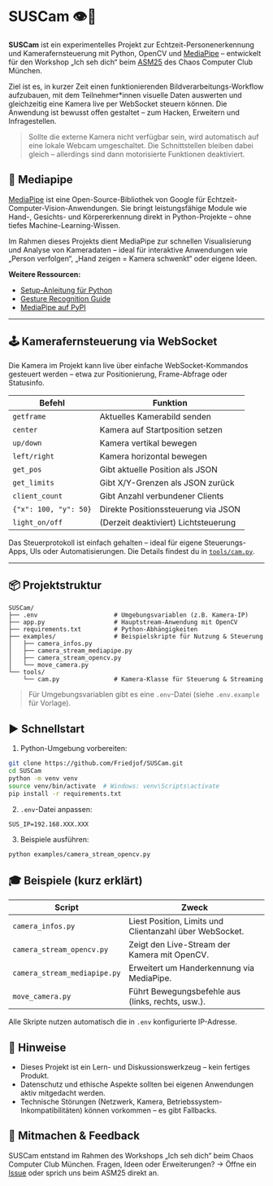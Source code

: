 # SUSCam 👁️🎥

**SUSCam** ist ein experimentelles Projekt zur Echtzeit-Personenerkennung und Kamerafernsteuerung mit Python, OpenCV und [MediaPipe](https://chuoling.github.io/mediapipe/) – entwickelt für den Workshop „Ich seh dich“ beim [ASM25](https://www.muc.ccc.de/asm:25:start) des Chaos Computer Club München.

Ziel ist es, in kurzer Zeit einen funktionierenden Bildverarbeitungs-Workflow aufzubauen, mit dem Teilnehmer*innen visuelle Daten auswerten und gleichzeitig eine Kamera live per WebSocket steuern können. Die Anwendung ist bewusst offen gestaltet – zum Hacken, Erweitern und Infragestellen.

> Sollte die externe Kamera nicht verfügbar sein, wird automatisch auf eine lokale Webcam umgeschaltet. Die Schnittstellen bleiben dabei gleich – allerdings sind dann motorisierte Funktionen deaktiviert.

## 🎯 Mediapipe

[MediaPipe](https://chuoling.github.io/mediapipe/) ist eine Open-Source-Bibliothek von Google für Echtzeit-Computer-Vision-Anwendungen. Sie bringt leistungsfähige Module wie Hand-, Gesichts- und Körpererkennung direkt in Python-Projekte – ohne tiefes Machine-Learning-Wissen.

Im Rahmen dieses Projekts dient MediaPipe zur schnellen Visualisierung und Analyse von Kameradaten – ideal für interaktive Anwendungen wie „Person verfolgen“, „Hand zeigen = Kamera schwenkt“ oder eigene Ideen.

**Weitere Ressourcen:**

* [Setup-Anleitung für Python](https://ai.google.dev/edge/mediapipe/solutions/setup_python)
* [Gesture Recognition Guide](https://ai.google.dev/edge/mediapipe/solutions/vision/gesture_recognizer)
* [MediaPipe auf PyPI](https://pypi.org/project/mediapipe/)

---

## 🕹️ Kamerafernsteuerung via WebSocket

Die Kamera im Projekt kann live über einfache WebSocket-Kommandos gesteuert werden – etwa zur Positionierung, Frame-Abfrage oder Statusinfo.

| Befehl                | Funktion                            |
| --------------------- | ----------------------------------- |
| `getframe`            | Aktuelles Kamerabild senden         |
| `center`              | Kamera auf Startposition setzen     |
| `up/down`             | Kamera vertikal bewegen             |
| `left/right`          | Kamera horizontal bewegen           |
| `get_pos`             | Gibt aktuelle Position als JSON     |
| `get_limits`          | Gibt X/Y-Grenzen als JSON zurück    |
| `client_count`        | Gibt Anzahl verbundener Clients     |
| `{"x": 100, "y": 50}` | Direkte Positionssteuerung via JSON |
| `light_on/off`        | (Derzeit deaktiviert) Lichtsteuerung|

Das Steuerprotokoll ist einfach gehalten – ideal für eigene Steuerungs-Apps, UIs oder Automatisierungen. Die Details findest du in [`tools/cam.py`](tools/cam.py).

---

## 📦 Projektstruktur

```plaintext
SUSCam/
├── .env                     # Umgebungsvariablen (z.B. Kamera-IP)
├── app.py                   # Hauptstream-Anwendung mit OpenCV
├── requirements.txt         # Python-Abhängigkeiten
├── examples/                # Beispielskripte für Nutzung & Steuerung
│   ├── camera_infos.py
│   ├── camera_stream_mediapipe.py
│   ├── camera_stream_opencv.py
│   └── move_camera.py
└── tools/
    └── cam.py               # Kamera-Klasse für Steuerung & Streaming
````

> Für Umgebungsvariablen gibt es eine `.env`-Datei (siehe `.env.example` für Vorlage).

## ▶️ Schnellstart

1. Python-Umgebung vorbereiten:

```bash
git clone https://github.com/Friedjof/SUSCam.git
cd SUSCam
python -m venv venv
source venv/bin/activate  # Windows: venv\Scripts\activate
pip install -r requirements.txt
```

2. `.env`-Datei anpassen:

```env
SUS_IP=192.168.XXX.XXX
```

3. Beispiele ausführen:

```bash
python examples/camera_stream_opencv.py
```

## 🎓 Beispiele (kurz erklärt)

| Script                       | Zweck                                                   |
| ---------------------------- | ------------------------------------------------------- |
| `camera_infos.py`            | Liest Position, Limits und Clientanzahl über WebSocket. |
| `camera_stream_opencv.py`    | Zeigt den Live-Stream der Kamera mit OpenCV.            |
| `camera_stream_mediapipe.py` | Erweitert um Handerkennung via MediaPipe.               |
| `move_camera.py`             | Führt Bewegungsbefehle aus (links, rechts, usw.).       |

Alle Skripte nutzen automatisch die in `.env` konfigurierte IP-Adresse.

## 🔐 Hinweise

* Dieses Projekt ist ein Lern- und Diskussionswerkzeug – kein fertiges Produkt.
* Datenschutz und ethische Aspekte sollten bei eigenen Anwendungen aktiv mitgedacht werden.
* Technische Störungen (Netzwerk, Kamera, Betriebssystem-Inkompatibilitäten) können vorkommen – es gibt Fallbacks.

## 🙋 Mitmachen & Feedback

SUSCam entstand im Rahmen des Workshops „Ich seh dich“ beim Chaos Computer Club München.
Fragen, Ideen oder Erweiterungen? → Öffne ein [Issue](https://github.com/Friedjof/SUSCam/issues) oder sprich uns beim ASM25 direkt an.